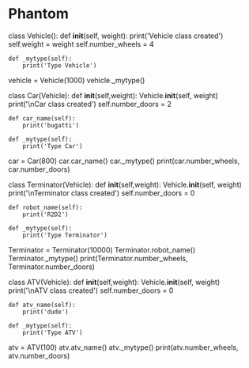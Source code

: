 # Phantom



class Vehicle():
    def __init__(self, weight):
        print('Vehicle class created')
        self.weight = weight
        self.number_wheels = 4

    def _mytype(self):
        print('Type Vehicle')

vehicle = Vehicle(1000)
vehicle._mytype()

class Car(Vehicle):
    def __init__(self,weight):
        Vehicle.__init__(self, weight)
        print('\nCar class created')
        self.number_doors = 2

    def car_name(self):
        print('bugatti')

    def _mytype(self):
        print('Type Car')

car = Car(800)
car.car_name()
car._mytype()
print(car.number_wheels, car.number_doors)

class Terminator(Vehicle):
    def __init__(self,weight):
        Vehicle.__init__(self, weight)
        print('\nTerminator class created')
        self.number_doors = 0

    def robot_name(self):
        print('R2D2')

    def _mytype(self):
        print('Type Terminator')

Terminator = Terminator(10000)
Terminator.robot_name()
Terminator._mytype()
print(Terminator.number_wheels, Terminator.number_doors)

class ATV(Vehicle):
    def __init__(self,weight):
        Vehicle.__init__(self, weight)
        print('\nATV class created')
        self.number_doors = 0

    def atv_name(self):
        print('dude')

    def _mytype(self):
        print('Type ATV')

atv = ATV(100)
atv.atv_name()
atv._mytype()
print(atv.number_wheels, atv.number_doors)
